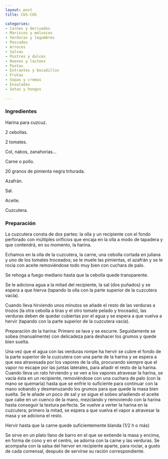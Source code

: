 ```yaml
---
layout: post
title: CUS-CUS

categories:
- Carnes y derivados
- Mariscos y moluscos
- Verduras y legumbres
- Pescados
- Arroces
- Salsas
- Postres y dulces
- Huevos y lacteos
- Pastas
- Entrantes y bocadillos
- Frutas
- Sopas y cremas
- Ensaladas
- Setas y hongos
 
---
```

<h3>Ingredientes</h3>
Harina para cuzcuz.

2 cebollas.

2 tomates.

Col, nabos, zanahorias...

Carne o pollo.

20 granos de pimienta negra triturada.

Azafrán.

Sal.

Aceite.

Cuzcutera.

<h3>Preparación</h3>
La cuzcutera consta de dos partes: la olla y un recipiente con el fondo perforado con múltiples orificios que encaja en la olla a modo de tapadera y que contendrá, en su momento, la harina.

Echamos en la olla de la cuzcutera, la carne, una cebolla cortada en juliana y uno de los tomates troceados; se le muele las pimientas, el azafrán y se le rocía con aceite removiéndose todo muy bien con cuchara de palo.

Se rehoga a fuego mediano hasta que la cebolla quede transparente.

Se le adiciona agua a la mitad del recipiente, la sal (dos puñados) y se espera a que hierva (tapando la olla con la parte superior de la cuzcutera vacía).

Cuando lleva hirviendo unos minutos se añade el resto de las verduras a trozos (la otra cebolla a tiras y el otro tomate pelado y troceado), las verduras deben de quedar cubiertas por el agua y se espera a que vuelva a hervir (tapando con la parte superior de la cuzcutera vacía).

Preparación de la harina: Primero se lava y se escurre. Seguidamente se sobea (manualmente) con delicadeza para deshacer los grumos y quede bien suelta.

Una vez que el agua con las verduras rompe ha hervir se cubre el fondo de la parte superior de la cuzcutera con una parte de la harina y se espera a que sea atravesada por los vapores de la olla, procurando siempre que el vapor no escape por las juntas laterales, para añadir el resto de la harina. Cuando lleva un rato hirviendo y se ven a los vapores atravesar la harina, se vacía ésta en un recipiente, removiéndose con una cuchara de palo (con la mano se quemaría) hasta que se enfríe lo suficiente para continuar con la mano sobando y desmenuzando los grumos para que quede la masa bien suelta. Se le añade un poco de sal y se sigue el sobeo añadiendo el aceite que cabe en un cuenco de la mano, mezclando y removiendo con la harina hasta conseguir la textura perfecta. Se vuelve a verter la harina en la cuzcutera; primero la mitad, se espera a que vuelva el vapor a atravesar la masa y se adiciona el resto.

Hervir hasta que la carne quede suficientemente blanda (1/2 h o más)

Se sirve en un plato llano de barro en el que se extiende la masa y encima, en forma de cono y en el centro, se adorna con la carne y las verduras. Se acompaña con la salsa del hervor en recipiente aparte, para rociar, a gusto de cada comensal, después de servirse su ración correspondiente.


